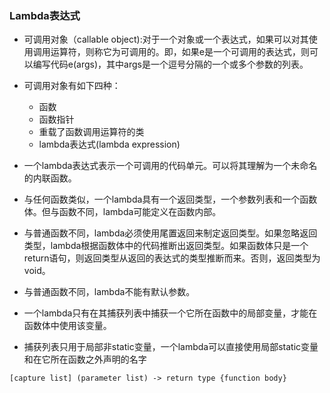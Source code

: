 ### Lambda表达式
+ 可调用对象（callable object):对于一个对象或一个表达式，如果可以对其使用调用运算符，则称它为可调用的。即，如果e是一个可调用的表达式，则可以编写代码e(args)，其中args是一个逗号分隔的一个或多个参数的列表。
+ 可调用对象有如下四种：
  * 函数
  * 函数指针
  * 重载了函数调用运算符的类
  * lambda表达式(lambda expression)
  
+ 一个lambda表达式表示一个可调用的代码单元。可以将其理解为一个未命名的内联函数。
+ 与任何函数类似，一个lambda具有一个返回类型，一个参数列表和一个函数体。但与函数不同，lambda可能定义在函数内部。
+ 与普通函数不同，lambda必须使用尾置返回来制定返回类型。如果忽略返回类型，lambda根据函数体中的代码推断出返回类型。如果函数体只是一个return语句，则返回类型从返回的表达式的类型推断而来。否则，返回类型为void。
+ 与普通函数不同，lambda不能有默认参数。
+ 一个lambda只有在其捕获列表中捕获一个它所在函数中的局部变量，才能在函数体中使用该变量。
+ 捕获列表只用于局部非static变量，一个lambda可以直接使用局部static变量和在它所在函数之外声明的名字
 ```
 [capture list] (parameter list) -> return type {function body}
 ```

